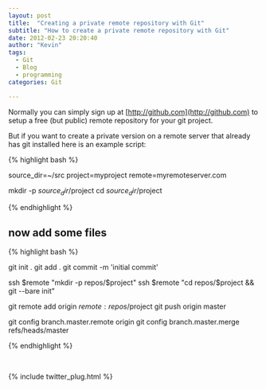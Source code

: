 ```yaml
---
layout: post
title:  "Creating a private remote repository with Git"
subtitle: "How to create a private remote repository with Git"
date: 2012-02-23 20:20:40
author: "Kevin"
tags:
  - Git
  - Blog
  - programming
categories: Git

---
```



Normally you can simply sign up at [http://github.com](http://github.com) to setup a free (but public) remote repository for your git project.

But if you want to create a private version on a remote server that already has git installed here is an example script:

{% highlight bash %}

source_dir=~/src
project=myproject
remote=myremoteserver.com

mkdir -p $source_dir/$project
cd $source_dir/$project

{% endhighlight %}

## now add some files

{% highlight bash %}

git init .
git add .
git commit -m 'initial commit'

ssh $remote "mkdir -p repos/$project"
ssh $remote "cd repos/$project && git --bare init"

git remote add origin $remote:repos/$project
git push origin master

git config branch.master.remote origin
git config branch.master.merge refs/heads/master

{% endhighlight %}

<p>&nbsp;</p>

{% include twitter_plug.html %}